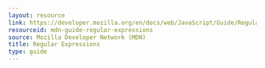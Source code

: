 ```yaml
---
layout: resource
link: https://developer.mozilla.org/en/docs/web/JavaScript/Guide/Regular_Expressions
resourceid: mdn-guide-regular-expressions
source: Mozilla Developer Network (MDN)
title: Regular Expressions
type: guide
---
```



